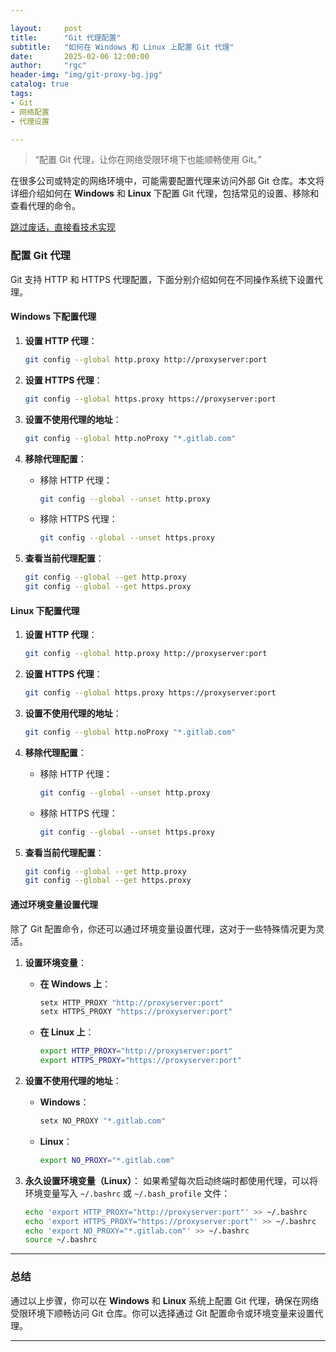 ```yaml
---

layout:     post  
title:      "Git 代理配置"  
subtitle:   "如何在 Windows 和 Linux 上配置 Git 代理"  
date:       2025-02-06 12:00:00  
author:     "rgc"  
header-img: "img/git-proxy-bg.jpg"  
catalog: true  
tags:  
- Git  
- 网络配置  
- 代理设置

---
```


> “配置 Git 代理，让你在网络受限环境下也能顺畅使用 Git。”

在很多公司或特定的网络环境中，可能需要配置代理来访问外部 Git 仓库。本文将详细介绍如何在 **Windows** 和 **Linux** 下配置 Git 代理，包括常见的设置、移除和查看代理的命令。

[跳过废话，直接看技术实现 ](#setup)

### 配置 Git 代理

Git 支持 HTTP 和 HTTPS 代理配置，下面分别介绍如何在不同操作系统下设置代理。

#### Windows 下配置代理

1. **设置 HTTP 代理**：
    ```bash
    git config --global http.proxy http://proxyserver:port
    ```

2. **设置 HTTPS 代理**：
    ```bash
    git config --global https.proxy https://proxyserver:port
    ```

3. **设置不使用代理的地址**：
    ```bash
    git config --global http.noProxy "*.gitlab.com"
    ```

4. **移除代理配置**：
    - 移除 HTTP 代理：
      ```bash
      git config --global --unset http.proxy
      ```
    - 移除 HTTPS 代理：
      ```bash
      git config --global --unset https.proxy
      ```

5. **查看当前代理配置**：
    ```bash
    git config --global --get http.proxy
    git config --global --get https.proxy
    ```

#### Linux 下配置代理

1. **设置 HTTP 代理**：
    ```bash
    git config --global http.proxy http://proxyserver:port
    ```

2. **设置 HTTPS 代理**：
    ```bash
    git config --global https.proxy https://proxyserver:port
    ```

3. **设置不使用代理的地址**：
    ```bash
    git config --global http.noProxy "*.gitlab.com"
    ```

4. **移除代理配置**：
    - 移除 HTTP 代理：
      ```bash
      git config --global --unset http.proxy
      ```
    - 移除 HTTPS 代理：
      ```bash
      git config --global --unset https.proxy
      ```

5. **查看当前代理配置**：
    ```bash
    git config --global --get http.proxy
    git config --global --get https.proxy
    ```

#### 通过环境变量设置代理

除了 Git 配置命令，你还可以通过环境变量设置代理，这对于一些特殊情况更为灵活。

1. **设置环境变量**：

    - **在 Windows 上**：
      ```bash
      setx HTTP_PROXY "http://proxyserver:port"
      setx HTTPS_PROXY "https://proxyserver:port"
      ```

    - **在 Linux 上**：
      ```bash
      export HTTP_PROXY="http://proxyserver:port"
      export HTTPS_PROXY="https://proxyserver:port"
      ```

2. **设置不使用代理的地址**：

    - **Windows**：
      ```bash
      setx NO_PROXY "*.gitlab.com"
      ```

    - **Linux**：
      ```bash
      export NO_PROXY="*.gitlab.com"
      ```

3. **永久设置环境变量（Linux）**：
   如果希望每次启动终端时都使用代理，可以将环境变量写入 `~/.bashrc` 或 `~/.bash_profile` 文件：

    ```bash
    echo 'export HTTP_PROXY="http://proxyserver:port"' >> ~/.bashrc
    echo 'export HTTPS_PROXY="https://proxyserver:port"' >> ~/.bashrc
    echo 'export NO_PROXY="*.gitlab.com"' >> ~/.bashrc
    source ~/.bashrc
    ```

---

### 总结

通过以上步骤，你可以在 **Windows** 和 **Linux** 系统上配置 Git 代理，确保在网络受限环境下顺畅访问 Git 仓库。你可以选择通过 Git 配置命令或环境变量来设置代理。


---
